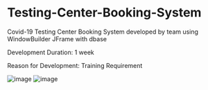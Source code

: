 # Testing-Center-Booking-System
Covid-19 Testing Center Booking System developed by team using WindowBuilder JFrame with dbase

Development Duration: 1 week

Reason for Development: Training Requirement

![image](https://user-images.githubusercontent.com/57970964/157171265-328effaa-dbd0-4e36-acf3-1edc6a29dd3f.png)
![image](https://user-images.githubusercontent.com/57970964/157171268-c870c7a3-433d-445e-b0c8-362446dc9da5.png)
